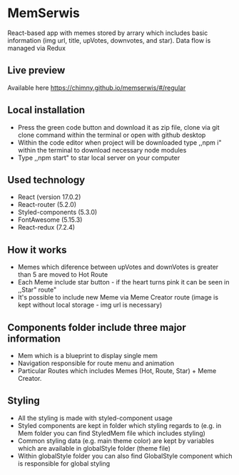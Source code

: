 # MemSerwis

React-based app with memes stored by arrary which includes basic information (img url, title, upVotes, downvotes, and star).
Data flow is managed via Redux

## Live preview

Available here https://chimny.github.io/memserwis/#/regular

## Local installation

-   Press the green code button and download it as zip file, clone via git clone command within the terminal or open with github desktop
-   Within the code editor when project will be downloaded type ,,npm i" within the terminal to download necessary node modules
-   Type ,,npm start" to star local server on your computer

## Used technology

-   React (version 17.0.2)
-   React-router (5.2.0)
-   Styled-components (5.3.0)
-   FontAwesome (5.15.3)
-   React-redux (7.2.4)

## How it works

-   Memes which diference between upVotes and downVotes is greater than 5 are moved to Hot Route
-   Each Meme include star button - if the heart turns pink it can be seen in ,,Star" route"
-   It's possible to include new Meme via Meme Creator route (image is kept without local storage - img url is necessary)

## Components folder include three major information

-   Mem which is a blueprint to display single mem
-   Navigation responsible for route menu and animation
-   Particular Routes which includes Memes (Hot, Route, Star) + Meme Creator.

## Styling

-   All the styling is made with styled-component usage
-   Styled components are kept in folder which styling regards to (e.g. in Mem folder you can find StyledMem file which includes styling)
-   Common styling data (e.g. main theme color) are kept by variables which are available in globalStyle folder (theme file)
-   Within globalStyle folder you can also find GlobalStyle component which is responsible for global styling
